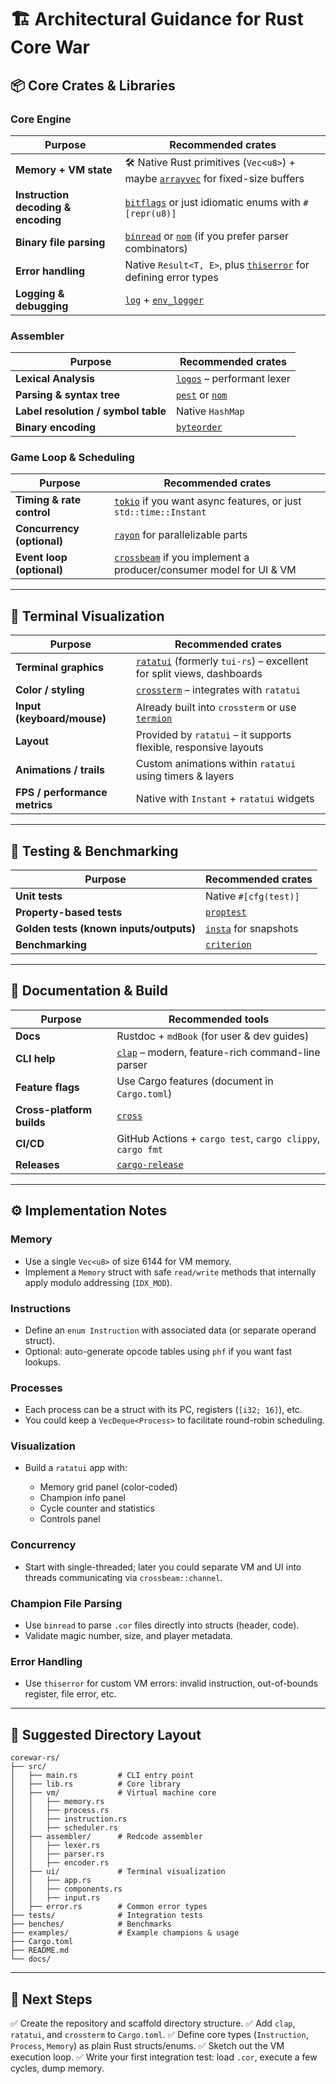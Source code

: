 # 🏗️ Architectural Guidance for Rust Core War

## 📦 Core Crates & Libraries

### Core Engine

| Purpose                             | Recommended crates                                                                                           |
| ----------------------------------- | ------------------------------------------------------------------------------------------------------------ |
| **Memory + VM state**               | 🛠️ Native Rust primitives (`Vec<u8>`) + maybe [`arrayvec`](https://docs.rs/arrayvec/) for fixed-size buffers |
| **Instruction decoding & encoding** | [`bitflags`](https://docs.rs/bitflags/) or just idiomatic enums with `#[repr(u8)]`                           |
| **Binary file parsing**             | [`binread`](https://docs.rs/binread/) or [`nom`](https://docs.rs/nom/) (if you prefer parser combinators)    |
| **Error handling**                  | Native `Result<T, E>`, plus [`thiserror`](https://docs.rs/thiserror/) for defining error types               |
| **Logging & debugging**             | [`log`](https://docs.rs/log/) + [`env_logger`](https://docs.rs/env_logger/)                                  |

### Assembler

| Purpose                             | Recommended crates                                               |
| ----------------------------------- | ---------------------------------------------------------------- |
| **Lexical Analysis**                | [`logos`](https://docs.rs/logos/) – performant lexer             |
| **Parsing & syntax tree**           | [`pest`](https://docs.rs/pest/) or [`nom`](https://docs.rs/nom/) |
| **Label resolution / symbol table** | Native `HashMap`                                                 |
| **Binary encoding**                 | [`byteorder`](https://docs.rs/byteorder/)                        |

### Game Loop & Scheduling

| Purpose                    | Recommended crates                                                                               |
| -------------------------- | ------------------------------------------------------------------------------------------------ |
| **Timing & rate control**  | [`tokio`](https://tokio.rs/) if you want async features, or just `std::time::Instant`            |
| **Concurrency (optional)** | [`rayon`](https://docs.rs/rayon/) for parallelizable parts                                       |
| **Event loop (optional)**  | [`crossbeam`](https://docs.rs/crossbeam/) if you implement a producer/consumer model for UI & VM |

---

## 🎨 Terminal Visualization

| Purpose                       | Recommended crates                                                                                                 |
| ----------------------------- | ------------------------------------------------------------------------------------------------------------------ |
| **Terminal graphics**         | [`ratatui`](https://github.com/tui-rs-revival/ratatui) (formerly `tui-rs`) – excellent for split views, dashboards |
| **Color / styling**           | [`crossterm`](https://docs.rs/crossterm/) – integrates with `ratatui`                                              |
| **Input (keyboard/mouse)**    | Already built into `crossterm` or use [`termion`](https://docs.rs/termion/)                                        |
| **Layout**                    | Provided by `ratatui` – it supports flexible, responsive layouts                                                   |
| **Animations / trails**       | Custom animations within `ratatui` using timers & layers                                                           |
| **FPS / performance metrics** | Native with `Instant` + `ratatui` widgets                                                                          |

---

## 🧪 Testing & Benchmarking

| Purpose                                 | Recommended crates                              |
| --------------------------------------- | ----------------------------------------------- |
| **Unit tests**                          | Native `#[cfg(test)]`                           |
| **Property-based tests**                | [`proptest`](https://docs.rs/proptest/)         |
| **Golden tests (known inputs/outputs)** | [`insta`](https://docs.rs/insta/) for snapshots |
| **Benchmarking**                        | [`criterion`](https://docs.rs/criterion/)       |

---

## 📝 Documentation & Build

| Purpose                   | Recommended tools                                                          |
| ------------------------- | -------------------------------------------------------------------------- |
| **Docs**                  | Rustdoc + `mdBook` (for user & dev guides)                                 |
| **CLI help**              | [`clap`](https://docs.rs/clap/) – modern, feature-rich command-line parser |
| **Feature flags**         | Use Cargo features (document in `Cargo.toml`)                              |
| **Cross-platform builds** | [`cross`](https://github.com/cross-rs/cross)                               |
| **CI/CD**                 | GitHub Actions + `cargo test`, `cargo clippy`, `cargo fmt`                 |
| **Releases**              | [`cargo-release`](https://docs.rs/cargo-release/)                          |

---

## ⚙️ Implementation Notes

### Memory

- Use a single `Vec<u8>` of size 6144 for VM memory.
- Implement a `Memory` struct with safe `read/write` methods that internally apply modulo addressing (`IDX_MOD`).

### Instructions

- Define an `enum Instruction` with associated data (or separate operand struct).
- Optional: auto-generate opcode tables using `phf` if you want fast lookups.

### Processes

- Each process can be a struct with its PC, registers (`[i32; 16]`), etc.
- You could keep a `VecDeque<Process>` to facilitate round-robin scheduling.

### Visualization

- Build a `ratatui` app with:

  - Memory grid panel (color-coded)
  - Champion info panel
  - Cycle counter and statistics
  - Controls panel

### Concurrency

- Start with single-threaded; later you could separate VM and UI into threads communicating via `crossbeam::channel`.

### Champion File Parsing

- Use `binread` to parse `.cor` files directly into structs (header, code).
- Validate magic number, size, and player metadata.

### Error Handling

- Use `thiserror` for custom VM errors: invalid instruction, out-of-bounds register, file error, etc.

---

## 📅 Suggested Directory Layout

```
corewar-rs/
├── src/
│   ├── main.rs         # CLI entry point
│   ├── lib.rs          # Core library
│   ├── vm/             # Virtual machine core
│   │   ├── memory.rs
│   │   ├── process.rs
│   │   ├── instruction.rs
│   │   ├── scheduler.rs
│   ├── assembler/      # Redcode assembler
│   │   ├── lexer.rs
│   │   ├── parser.rs
│   │   ├── encoder.rs
│   ├── ui/             # Terminal visualization
│   │   ├── app.rs
│   │   ├── components.rs
│   │   ├── input.rs
│   ├── error.rs        # Common error types
├── tests/              # Integration tests
├── benches/            # Benchmarks
├── examples/           # Example champions & usage
├── Cargo.toml
├── README.md
└── docs/
```

---

## 🎯 Next Steps

✅ Create the repository and scaffold directory structure.
✅ Add `clap`, `ratatui`, and `crossterm` to `Cargo.toml`.
✅ Define core types (`Instruction`, `Process`, `Memory`) as plain Rust structs/enums.
✅ Sketch out the VM execution loop.
✅ Write your first integration test: load `.cor`, execute a few cycles, dump memory.
